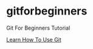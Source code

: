# gitforbeginners
Git For Beginners Tutorial

[Learn How To Use Git](https://vegibit.com/git-for-beginners/) 
